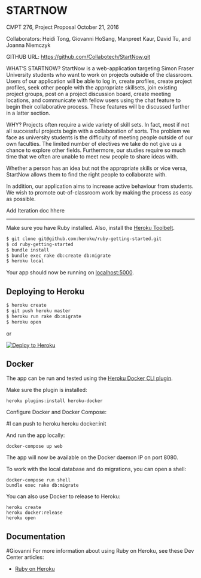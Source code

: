 # STARTNOW
CMPT 276, Project Proposal
October 21, 2016


Collaborators: Heidi Tong, Giovanni HoSang, Manpreet Kaur, David Tu, and Joanna Niemczyk

GITHUB URL: https://github.com/Collabotech/StartNow.git


WHAT’S STARTNOW?
StartNow is a web-application targeting Simon Fraser University students who want to work on projects outside of the classroom. Users of our application will be able to log in, create profiles, create project profiles, seek other people with the appropriate skillsets, join existing project groups, post on a project discussion board, create meeting locations, and communicate with fellow users using the chat feature to begin their collaborative process. These features will be discussed further in a latter section.




WHY?
Projects often require a wide variety of skill sets. In fact, most if not all successful projects begin with a collaboration of sorts. The problem we face as university students is the difficulty of meeting people outside of our own faculties. The limited number of electives we take do not give us a chance to explore other fields. Furthermore, our studies require so much time that we often are unable to meet new people to share ideas with.


Whether a person has an idea but not the appropriate skills or vice versa, StartNow allows them to find the right people to collaborate with.


In addition, our application aims to increase active behaviour from students. We wish to promote out-of-classroom work by making the process as easy as possible.

Add Iteration doc hhere

_________________________________________________________________________________

Make sure you have Ruby installed.  Also, install the [Heroku Toolbelt](https://toolbelt.heroku.com/).

```sh
$ git clone git@github.com:heroku/ruby-getting-started.git
$ cd ruby-getting-started
$ bundle install
$ bundle exec rake db:create db:migrate
$ heroku local
```

Your app should now be running on [localhost:5000](http://localhost:5000/).

## Deploying to Heroku

```sh
$ heroku create
$ git push heroku master
$ heroku run rake db:migrate
$ heroku open
```

or

[![Deploy to Heroku](https://www.herokucdn.com/deploy/button.png)](https://heroku.com/deploy)

## Docker

The app can be run and tested using the [Heroku Docker CLI plugin](https://devcenter.heroku.com/articles/introduction-local-development-with-docker).

Make sure the plugin is installed:

    heroku plugins:install heroku-docker

Configure Docker and Docker Compose:


  #I can push to heroku
    heroku docker:init

And run the app locally:

    docker-compose up web

The app will now be available on the Docker daemon IP on port 8080.

To work with the local database and do migrations, you can open a shell:

    docker-compose run shell
    bundle exec rake db:migrate

You can also use Docker to release to Heroku:

    heroku create
    heroku docker:release
    heroku open

## Documentation
#Giovanni
For more information about using Ruby on Heroku, see these Dev Center articles:

- [Ruby on Heroku](https://devcenter.heroku.com/categories/ruby)
